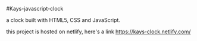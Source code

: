 #Kays-javascript-clock

a clock built with HTML5, CSS and JavaScript. 

this project is hosted on netlify, here's a link https://kays-clock.netlify.com/

